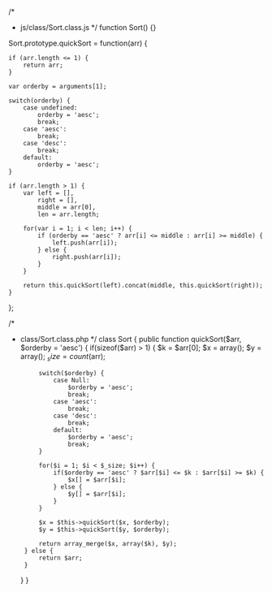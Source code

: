 /*
 * js/class/Sort.class.js
 */
function Sort() {}

Sort.prototype.quickSort = function(arr) {

	if (arr.length <= 1) {
        return arr;
    }
    
    var orderby = arguments[1];
    
    switch(orderby) {
        case undefined:
            orderby = 'aesc';
            break;
        case 'aesc':
            break;
        case 'desc':
            break;
        default:
            orderby = 'aesc';
    }
    
    if (arr.length > 1) {
        var left = [],
            right = [],
            middle = arr[0],
            len = arr.length;
            
        for(var i = 1; i < len; i++) {
            if (orderby == 'aesc' ? arr[i] <= middle : arr[i] >= middle) {
                left.push(arr[i]);
            } else {
                right.push(arr[i]);
            }
        }
        
        return this.quickSort(left).concat(middle, this.quickSort(right));
    }
};

/*
 * class/Sort.class.php
 */
class Sort {
    public function quickSort($arr, $orderby = 'aesc') {
        if(sizeof($arr) > 1) {
            $k = $arr[0];
            $x = array();
            $y = array();
            $_size = count($arr);

            switch($orderby) {
                case Null:
                    $orderby = 'aesc';
                    break;
                case 'aesc':
                    break;
                case 'desc':
                    break;
                default:
                    $orderby = 'aesc';
                    break;
            }

            for($i = 1; $i < $_size; $i++) {
                if($orderby == 'aesc' ? $arr[$i] <= $k : $arr[$i] >= $k) {
                    $x[] = $arr[$i];
                } else {
                    $y[] = $arr[$i];
                }
            }

            $x = $this->quickSort($x, $orderby);
            $y = $this->quickSort($y, $orderby);

            return array_merge($x, array($k), $y);
        } else {
            return $arr;
        }
    }
}